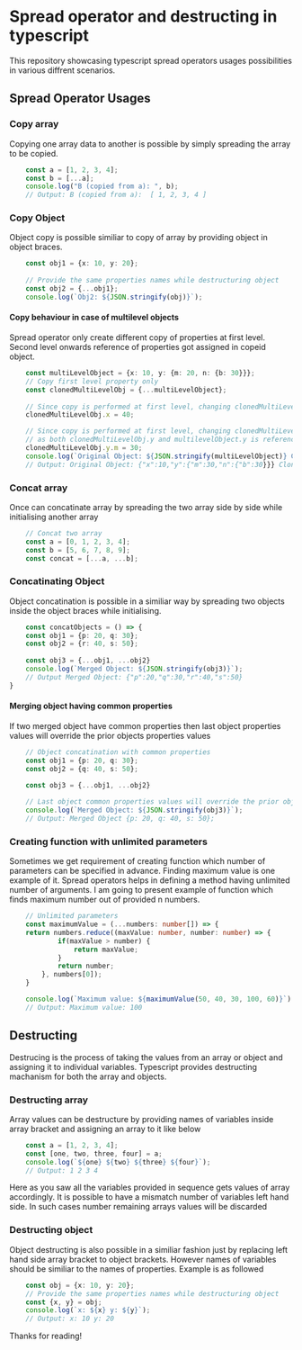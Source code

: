 # Spread operator and destructing in typescript
This repository showcasing typescript spread operators usages possibilities in various diffrent scenarios.
## Spread Operator Usages
### Copy array
Copying one array data to another is possible by simply spreading the array to be copied.
```typescript
    const a = [1, 2, 3, 4];
    const b = [...a];
    console.log("B (copied from a): ", b);
    // Output: B (copied from a):  [ 1, 2, 3, 4 ]
```
### Copy Object
Object copy is possible similiar to copy of array by providing object in object braces.
```typescript
    const obj1 = {x: 10, y: 20};
    
    // Provide the same properties names while destructuring object
    const obj2 = {...obj1};
    console.log(`Obj2: ${JSON.stringify(obj)}`);
```

#### Copy behaviour in case of multilevel objects
Spread operator only create different copy of properties at first level. Second level onwards reference of properties got assigned in copeid object.
```typescript
    const multiLevelObject = {x: 10, y: {m: 20, n: {b: 30}}};
    // Copy first level property only
    const clonedMultiLevelObj = {...multiLevelObject};
    
    // Since copy is performed at first level, changing clonedMultiLevelObj.x cloned Obj doesn't change the multiLevelObject.x
    clonedMultiLevelObj.x = 40;

    // Since copy is performed at first level, changing clonedMultiLevelObj.y.m also change the multiLevelObject.y.m 
    // as both clonedMultiLevelObj.y and multilevelObject.y is referencing the same object
    clonedMultiLevelObj.y.m = 30;
    console.log(`Original Object: ${JSON.stringify(multiLevelObject)} Cloned Obj: ${JSON.stringify(clonedMultiLevelObj)}`); 
    // Output: Original Object: {"x":10,"y":{"m":30,"n":{"b":30}}} Cloned Obj: {"x":40,"y":{"m":30,"n":{"b":30}}}
``` 

### Concat array
Once can concatinate array by spreading the two array side by side while initialising another array
```typescript
    // Concat two array
    const a = [0, 1, 2, 3, 4];
    const b = [5, 6, 7, 8, 9];
    const concat = [...a, ...b];
```

### Concatinating Object
Object concatination is possible in a similiar way by spreading two objects inside the object braces while initialising.
```typescript
    const concatObjects = () => {
    const obj1 = {p: 20, q: 30};
    const obj2 = {r: 40, s: 50};
    
    const obj3 = {...obj1, ...obj2}
    console.log(`Merged Object: ${JSON.stringify(obj3)}`);
    // Output Merged Object: {"p":20,"q":30,"r":40,"s":50}
}
```
#### Merging object having common properties
If two merged object have common properties then last object properties values will override the prior objects properties values

```typescript
    // Object concatination with common properties
    const obj1 = {p: 20, q: 30};
    const obj2 = {q: 40, s: 50};
    
    const obj3 = {...obj1, ...obj2}

    // Last object common properties values will override the prior objects properties values
    console.log(`Merged Object: ${JSON.stringify(obj3)}`);
    // Output: Merged Object {p: 20, q: 40, s: 50};
```

### Creating function with unlimited parameters
Sometimes we get requirement of creating function which number of parameters can be specified in advance. Finding maximum value is one example of it.
Spread operators helps in defining a method having unlimited number of arguments. I am going to present example of function which finds maximum number out of provided n numbers.
```typescript
    // Unlimited parameters
    const maximumValue = (...numbers: number[]) => {
    return numbers.reduce((maxValue: number, number: number) => {
            if(maxValue > number) {
                return maxValue;
            }
            return number;
        }, numbers[0]);
    }

    console.log(`Maximum value: ${maximumValue(50, 40, 30, 100, 60)}`)
    // Output: Maximum value: 100
```

## Destructing
Destrucing is the process of taking the values from an array or object and assigning it to individual variables. Typescript provides destructing machanism for both the array and objects.
### Destructing array
Array values can be destructure by providing names of variables inside array bracket and assigning an array to it like below
```typescript
    const a = [1, 2, 3, 4];
    const [one, two, three, four] = a;
    console.log(`${one} ${two} ${three} ${four}`);
    // Output: 1 2 3 4
```
Here as you saw all the variables provided in sequence gets values of array accordingly. It is possible to have a mismatch number of variables left hand side. In such cases number remaining arrays values will be discarded
### Destructing object
Object destructing is also possible in a similiar fashion just by replacing left hand side array bracket to object brackets. However names of variables should be similiar to the names of properties. Example is as followed

```typescript
    const obj = {x: 10, y: 20};
    // Provide the same properties names while destructuring object
    const {x, y} = obj;
    console.log(`x: ${x} y: ${y}`);
    // Output: x: 10 y: 20
```

Thanks for reading!